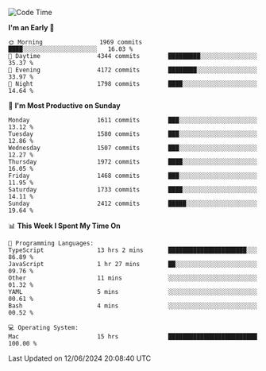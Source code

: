 <!--START_SECTION:waka-->
![Code Time](http://img.shields.io/badge/Code%20Time-4%2C064%20hrs%2042%20mins-blue)

**I'm an Early 🐤** 

```text
🌞 Morning                1969 commits        ████░░░░░░░░░░░░░░░░░░░░░   16.03 % 
🌆 Daytime                4344 commits        █████████░░░░░░░░░░░░░░░░   35.37 % 
🌃 Evening                4172 commits        ████████░░░░░░░░░░░░░░░░░   33.97 % 
🌙 Night                  1798 commits        ████░░░░░░░░░░░░░░░░░░░░░   14.64 % 
```
📅 **I'm Most Productive on Sunday** 

```text
Monday                   1611 commits        ███░░░░░░░░░░░░░░░░░░░░░░   13.12 % 
Tuesday                  1580 commits        ███░░░░░░░░░░░░░░░░░░░░░░   12.86 % 
Wednesday                1507 commits        ███░░░░░░░░░░░░░░░░░░░░░░   12.27 % 
Thursday                 1972 commits        ████░░░░░░░░░░░░░░░░░░░░░   16.05 % 
Friday                   1468 commits        ███░░░░░░░░░░░░░░░░░░░░░░   11.95 % 
Saturday                 1733 commits        ████░░░░░░░░░░░░░░░░░░░░░   14.11 % 
Sunday                   2412 commits        █████░░░░░░░░░░░░░░░░░░░░   19.64 % 
```


📊 **This Week I Spent My Time On** 

```text
💬 Programming Languages: 
TypeScript               13 hrs 2 mins       ██████████████████████░░░   86.89 % 
JavaScript               1 hr 27 mins        ██░░░░░░░░░░░░░░░░░░░░░░░   09.76 % 
Other                    11 mins             ░░░░░░░░░░░░░░░░░░░░░░░░░   01.32 % 
YAML                     5 mins              ░░░░░░░░░░░░░░░░░░░░░░░░░   00.61 % 
Bash                     4 mins              ░░░░░░░░░░░░░░░░░░░░░░░░░   00.52 % 

💻 Operating System: 
Mac                      15 hrs              █████████████████████████   100.00 % 
```


 Last Updated on 12/06/2024 20:08:40 UTC
<!--END_SECTION:waka-->
